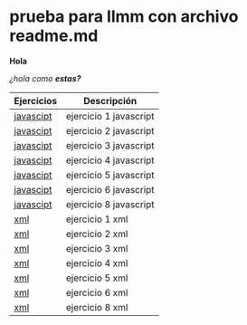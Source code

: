 # prueba para llmm con archivo readme.md

**Hola**

_¿hola como **estas?**_


Ejercicios|Descripción
-----------|---------
[javascipt](/ejercicio1/index.html)|ejercicio 1 javascript
[javascipt](/ejercicio2/index.html)|ejercicio 2 javascript
[javascipt](/ejercicio3/index.html)|ejercicio 3 javascript
[javascipt](/ejercicio4/index.html)|ejercicio 4 javascript
[javascipt](/ejercicio5/index.html)|ejercicio 5 javascript
[javascipt](/ejercicio6/index.html)|ejercicio 6 javascript
[javascipt](/ejercicio8/index.html)|ejercicio 8 javascript
[xml](xml/ejercicio1.xml)|ejercicio 1 xml
[xml](xml/ejercicio2.xml)|ejercicio 2 xml
[xml](xml/ejercicio3.xml)|ejercicio 3 xml
[xml](xml/ejercicio4.xml)|ejercicio 4 xml
[xml](xml/ejercicio5.xml)|ejercicio 5 xml
[xml](xml/ejercicio6.xml)|ejercicio 6 xml
[xml](xml/ejercicio8.xml)|ejercicio 8 xml
